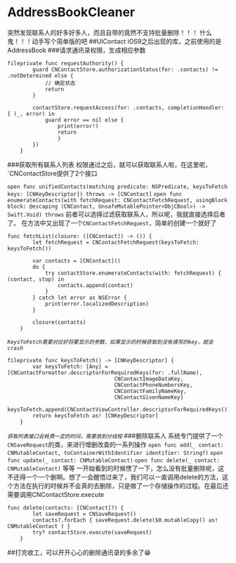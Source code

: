 # AddressBookCleaner
突然发现联系人的好多好多人，而且自带的竟然不支持批量删除！！！
什么鬼！！！动手写个简单版的吧
##UIContact
iOS9之后出现的库，之前使用的是AddressBook
###请求通讯录权限，生成相应参数
```
fileprivate func requestAuthority() {
        guard CNContactStore.authorizationStatus(for: .contacts) != .notDetermined else {
            // 确定状态
            return
        }
        
        contactStore.requestAccess(for: .contacts, completionHandler: { (_, error) in
            guard error == nil else {
                print(error!)
                return
                }
        })
    }
```
###获取所有联系人列表
权限通过之后，就可以获取联系人啦，在这里呢，`CNContactStore提供了2个接口

`
open func unifiedContacts(matching predicate: NSPredicate, keysToFetch keys: [CNKeyDescriptor]) throws -> [CNContact]
`
`
open func enumerateContacts(with fetchRequest: CNContactFetchRequest, usingBlock block: @escaping (CNContact, UnsafeMutablePointer<ObjCBool>) -> Swift.Void) throws
`
前者可以选择过滤获取联系人，所以呢，我就直接选择后者了。
在方法中又出现了一个`CNContactFetchRequest`，简单的创建一个就好了

```
func fetchList(closure: ([CNContact]) -> ()) {
        let fetchRequest = CNContactFetchRequest(keysToFetch: keysToFetch())
        
        var contacts = [CNContact]()
        do {
            try contactStore.enumerateContacts(with: fetchRequest) { (contact, stop) in
                contacts.append(contact)
            }
        } catch let error as NSError {
            print(error.localizedDescription)
        }
        
        closure(contacts)
    }
```
*`KeysToFetch需要对应好将要显示的参数，如果显示的时候获取到没有填写的key，就会crash`*

```
fileprivate func keysToFetch() -> [CNKeyDescriptor] {
        var keysToFetch: [Any] = [CNContactFormatter.descriptorForRequiredKeys(for: .fullName),
                                  CNContactImageDataKey,
                                  CNContactPhoneNumbersKey,
                                  CNContactFamilyNameKey,
                                  CNContactGivenNameKey]
        keysToFetch.append(CNContactViewController.descriptorForRequiredKeys())
        return keysToFetch as! [CNKeyDescriptor]
    }
```
*`获取列表接口会耗费一定的时间，需要放到分线程`*
###删除联系人
系统专门提供了一个`CNSaveRequest`的类，来进行增删改查的一系列操作
`open func add(_ contact: CNMutableContact, toContainerWithIdentifier identifier: String?)`
`open func update(_ contact: CNMutableContact)`
`open func delete(_ contact: CNMutableContact)`
等等
一开始看到的时候愣了一下，怎么没有批量删除呢，这不还得一个一个删啊。想了一会醒悟过来了，我们可以一直调用delete的方法，这个方法在执行的时候并不会真的去删除，只是做了一个存储操作的过程。在最后还需要调用CNContactStore.execute

```
func delete(contacts: [CNContact]?) {
        let saveRequest = CNSaveRequest()
        contacts?.forEach { saveRequest.delete($0.mutableCopy() as! CNMutableContact ) }
        try? contactStore.execute(saveRequest)
    }
```
##打完收工，可以开开心心的删除通讯录的多余了😁